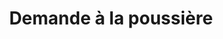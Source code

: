 ---
layout: projects
title: Demande à la poussière
nav_title: Portfolio
permalink: /fr/portfolio/
ref: portfolio
lang: fr
---